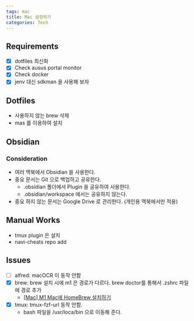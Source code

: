 ```yaml
---
tags: mac
title: Mac 설정하기
categories: Tech
---
```


## Requirements

- [x] dotfiles 최신화
- [x] Check ausus portal monitor
- [x] Check docker 
- [x] jenv 대신 sdkman 을 사용해 보자

## Dotfiles

- 사용하지 않는 brew 삭제
- mas 를 이용하여 설치

## Obsidian

### Consideration

- 여러 맥북에서 Obsidian 을 사용한다.
- 중요 문서는 Git 으로 백업하고 공유한다.
  - .obsidian 폴더에서 Plugin 을 공유하여 사용한다.
  - .obsidian/workspace 에서는 공유하지 않는다. 
- 중요 하지 않는 문서는 Google Drive 로 관리한다. (개인용 맥북에서만 적용)


## Manual Works

- tmux plugin 은 설치
- navi-cheats repo add

## Issues

- [ ] alfred: macOCR 이 동작 안함
- [x] brew: brew 설치 시에 m1 은 경로가 다르다. brew doctor를 통해서 .zshrc 파일에 경로 추가
	- [[Mac] M1 Mac에 HomeBrew 설치하기](https://cloudest.oopy.io/posting/043)
- [x] tmux: tmux-fzf-url 동작 안함.
	- bash 파일을 /usr/loca/bin 으로 이동해 준다.


	